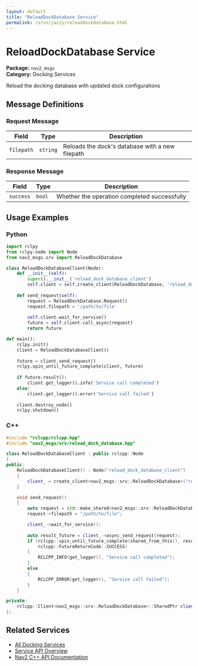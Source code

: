 ```yaml
---
layout: default
title: "ReloadDockDatabase Service"
permalink: /srvs/jazzy/reloaddockdatabase.html
---
```


# ReloadDockDatabase Service

**Package:** `nav2_msgs`  
**Category:** Docking Services

Reload the docking database with updated dock configurations

## Message Definitions

### Request Message

| Field | Type | Description |
|-------|------|-------------|
| `filepath` | `string` | Reloads the dock's database with a new filepath |


### Response Message

| Field | Type | Description |
|-------|------|-------------|
| `success` | `bool` | Whether the operation completed successfully |



## Usage Examples

### Python

```python
import rclpy
from rclpy.node import Node
from nav2_msgs.srv import ReloadDockDatabase

class ReloadDockDatabaseClient(Node):
    def __init__(self):
        super().__init__('reload_dock_database_client')
        self.client = self.create_client(ReloadDockDatabase, 'reload_dock_database')
        
    def send_request(self):
        request = ReloadDockDatabase.Request()
        request.filepath = '/path/to/file'
        
        self.client.wait_for_service()
        future = self.client.call_async(request)
        return future

def main():
    rclpy.init()
    client = ReloadDockDatabaseClient()
    
    future = client.send_request()
    rclpy.spin_until_future_complete(client, future)
    
    if future.result():
        client.get_logger().info('Service call completed')
    else:
        client.get_logger().error('Service call failed')
        
    client.destroy_node()
    rclpy.shutdown()
```

### C++

```cpp
#include "rclcpp/rclcpp.hpp"
#include "nav2_msgs/srv/reload_dock_database.hpp"

class ReloadDockDatabaseClient : public rclcpp::Node
{
public:
    ReloadDockDatabaseClient() : Node("reload_dock_database_client")
    {
        client_ = create_client<nav2_msgs::srv::ReloadDockDatabase>("reload_dock_database");
    }

    void send_request()
    {
        auto request = std::make_shared<nav2_msgs::srv::ReloadDockDatabase::Request>();
        request->filepath = "/path/to/file";

        client_->wait_for_service();
        
        auto result_future = client_->async_send_request(request);
        if (rclcpp::spin_until_future_complete(shared_from_this(), result_future) ==
            rclcpp::FutureReturnCode::SUCCESS)
        {
            RCLCPP_INFO(get_logger(), "Service call completed");
        }
        else
        {
            RCLCPP_ERROR(get_logger(), "Service call failed");
        }
    }

private:
    rclcpp::Client<nav2_msgs::srv::ReloadDockDatabase>::SharedPtr client_;
};
```

## Related Services

- [All Docking Services](/jazzy/srvs/index.html#docking-services)
- [Service API Overview](/jazzy/srvs/index.html)
- [Nav2 C++ API Documentation](/jazzy/html/index.html)
